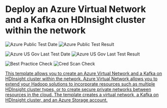 # Deploy an Azure Virtual Network and a Kafka on HDInsight cluster within the network

![Azure Public Test Date](https://azurequickstartsservice.blob.core.windows.net/badges/101-hdinsight-kafka/PublicLastTestDate.svg)
![Azure Public Test Result](https://azurequickstartsservice.blob.core.windows.net/badges/101-hdinsight-kafka/PublicDeployment.svg)

![Azure US Gov Last Test Date](https://azurequickstartsservice.blob.core.windows.net/badges/101-hdinsight-kafka/FairfaxLastTestDate.svg)
![Azure US Gov Last Test Result](https://azurequickstartsservice.blob.core.windows.net/badges/101-hdinsight-kafka/FairfaxDeployment.svg)

![Best Practice Check](https://azurequickstartsservice.blob.core.windows.net/badges/101-hdinsight-kafka/BestPracticeResult.svg)
![Cred Scan Check](https://azurequickstartsservice.blob.core.windows.net/badges/101-hdinsight-kafka/CredScanResult.svg)

<a href="https://portal.azure.com/#create/Microsoft.Template/uri/https%3A%2F%2Fraw.githubusercontent.com%2FAzure%2Fazure-quickstart-templates%2Fmaster%2F101-hdinsight-kafka-vnet%2Fazuredeploy.json" target="_blank">
    

<a href="http://armviz.io/#/?load=https%3A%2F%2Fraw.githubusercontent.com%2FAzure%2Fazure-quickstart-templates%2Fmaster%2F101-hdinsight-kafka-vnet%2Fazuredeploy.json" target="_blank">
    


This template allows you to create an Azure Virtual Network and a Kafka on HDInsight cluster within the network. Azure Virtual Network allows you to extend your Hadoop solutions to incorporate resources such as multiple HDInsight cluster types, or to create secure private networks between resources in the cloud. The template creates a virtual network, a Kafka on HDInsight cluster, and an Azure Storage account.


